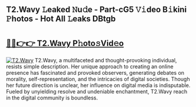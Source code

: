 ## T2.Wavy 𝙻eaked 𝙽u𝚍e - Part-cG5 𝚅𝚒deo B𝚒kini 𝙿hotos - Hot All 𝙻eaks DBtgb

# <h2><a href="http://ld3mdv.urlbe.top/?page=T2.Wavy">🔗🔗👉👉 T2.Wavy P𝚑oto𝚜Vid𝚎o</a></h2>

[![T2.Wavy](https://i.imgur.com/eBuTRDB.gif)](http://ld3mdv.urlbe.top/?page=T2.Wavy)
T2.Wavy, a multifaceted and thought-provoking individual, resists simple description. Her unique approach to creating an online presence has fascinated and provoked observers, generating debates on morality, self-representation, and the intricacies of digital societies. Though her future direction is unclear, her influence on digital media is indisputable. Fueled by unyielding resolve and undeniable enchantment, T2.Wavy reach in the digital community is boundless.
